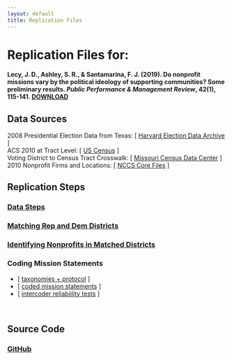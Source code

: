 ```yaml
---
layout: default
title: Replication Files
---
```


# Replication Files for:

#### Lecy, J. D., Ashley, S. R., & Santamarina, F. J. (2019). Do nonprofit missions vary by the political ideology of supporting communities? Some preliminary results. *Public Performance & Management Review*, 42(1), 115-141. [DOWNLOAD](https://github.com/lecy/political-ideology-of-nonprofits/raw/master/assets/Lecy-Ashley-Santamarina-PPMR-2019.pdf)

## Data Sources

2008 Presidential Election Data from Texas: [ [Harvard Election Data Archive](https://projects.iq.harvard.edu/eda/home) ]   
ACS 2010 at Tract Level: [ [US Census](https://www.census.gov/programs-surveys/acs/guidance/comparing-acs-data/2010.html) ]  
Voting District to Census Tract Crosswalk: [ [Missouri Census Data Center](http://mcdc.missouri.edu/applications/geocorr2014.html) ]  
2010 Nonprofit Firms and Locations: [ [NCCS Core Files](https://nccs-data.urban.org/index.php) ]  

## Replication Steps

### [Data Steps](/CODE/01-data-steps.html)

### [Matching Rep and Dem Districts](/CODE/02-matching.html)

### [Identifying Nonprofits in Matched Districts](/CODE/03-spatial-join-nonprofits-to-vtds.R)

### Coding Mission Statements  

- [ [taxonomies + protocol](CODE/mission-coding-protocols-final.pdf) ]  
- [ [coded mission statements](https://github.com/lecy/political-ideology-of-nonprofits/raw/master/DATA/03-mission-statement-data/coded-mission-statements.xlsx) ]  
- [ [intercoder reliabiility tests](CODE/intercoder-reliability.R) ]  

<br>

## Source Code

### [GitHub](https://github.com/lecy/political-ideology-of-nonprofits/tree/master/DATA)




